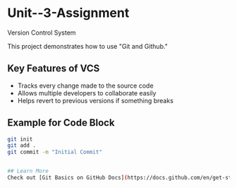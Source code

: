 # Unit--3-Assignment
Version Control System

This project demonstrates how to use "Git and Github."

## Key Features of VCS
- Tracks every change made to the source code  
- Allows multiple developers to collaborate easily  
- Helps revert to previous versions if something breaks  

## Example for Code Block
```bash
git init
git add . 
git commit -m "Initial Commit" 


## Learn More
Check out [Git Basics on GitHub Docs](https://docs.github.com/en/get-started/using-git/about-git)
